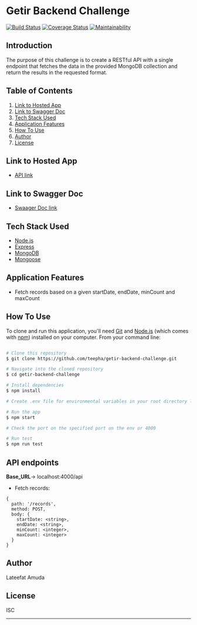 # Getir Backend Challenge
[![Build Status](https://travis-ci.com/teepha/getir-backend-challenge.svg?branch=development)](https://travis-ci.com/teepha/getir-backend-challenge)
[![Coverage Status](https://coveralls.io/repos/github/teepha/getir-backend-challenge/badge.svg?branch=development&service=github)](https://coveralls.io/github/teepha/getir-backend-challenge?branch=development&service=github)
[![Maintainability](https://api.codeclimate.com/v1/badges/79e86b0d10aad37bbd69/maintainability)](https://codeclimate.com/github/teepha/getir-backend-challenge/maintainability)

## Introduction

The purpose of this challenge is to create a RESTful API with a single endpoint that fetches the data in the provided MongoDB collection and return the results in the requested format.

## Table of Contents

1. <a href="#link-to-hosted-app">Link to Hosted App</a>
2. <a href="#link-to-swagger-doc">Link to Swagger Doc</a>
3. <a href="#tech-stack-used">Tech Stack Used</a>
4. <a href="#application-features">Application Features</a>
5. <a href="#how-to-use">How To Use</a>
6. <a href="#author">Author</a>
7. <a href="#license">License</a>

## Link to Hosted App

- [API link](http://ec2-54-146-235-232.compute-1.amazonaws.com/api/)

## Link to Swagger Doc

- [Swaager Doc link](http://54.146.235.232/api-docs/)

## Tech Stack Used

- [Node.js](https://nodejs.org/)
- [Express](https://expressjs.com/)
- [MongoDB](https://www.mongodb.com/)
- [Mongoose](https://mongoosejs.com/)

## Application Features

- Fetch records based on a given startDate, endDate, minCount and maxCount

## How To Use

To clone and run this application, you'll need [Git](https://git-scm.com) and [Node.js](https://nodejs.org/en/download/) (which comes with [npm](http://npmjs.com)) installed on your computer. From your command line:

```bash

# Clone this repository
$ git clone https://github.com/teepha/getir-backend-challenge.git

# Navigate into the cloned repository
$ cd getir-backend-challenge

# Install dependencies
$ npm install

# Create .env file for environmental variables in your root directory like the sample.env file and provide the keys

# Run the app
$ npm start

# Check the port on the specified port on the env or 4000

# Run test
$ npm run test
```

## API endpoints

**Base_URL**-> localhost:4000/api

  - Fetch records:
    
  ```
  {
    path: '/records',
    method: POST,
    body: {
      startDate: <string>,
      endDate: <string>,
      minCount: <integer>,
      maxCount: <integer>
    }
  } 
  ```
 

## Author

Lateefat Amuda

## License

ISC

---
